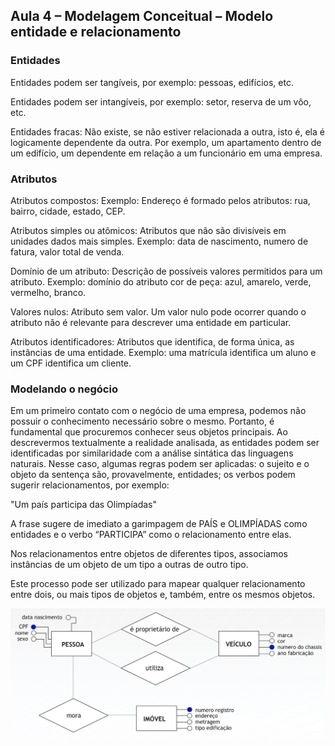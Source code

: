 ## Aula 4 – Modelagem Conceitual – Modelo entidade e relacionamento 
### Entidades 
 
Entidades podem ser tangíveis, por exemplo: pessoas, edifícios, etc. 
 
Entidades podem ser intangíveis, por exemplo: setor, reserva de um vôo, etc. 
 
Entidades fracas: Não existe,  se não estiver relacionada a outra, isto é, ela é logicamente dependente da outra.  Por exemplo, um apartamento dentro de um edifício, um dependente em relação a um funcionário em uma empresa. 
 
### Atributos 
 
Atributos compostos: Exemplo: Endereço é formado pelos atributos: rua, bairro, cidade, estado, CEP.  
 
Atributos simples ou atômicos: Atributos que não são divisíveis em unidades dados mais simples. Exemplo:  data de nascimento, numero de fatura, valor total de venda. 
 
Domínio de um atributo: Descrição de possíveis valores permitidos para um atributo. Exemplo: domínio do atributo cor de peça: azul, amarelo, verde, vermelho, branco. 
 
Valores nulos: Atributo sem valor. Um valor nulo pode ocorrer quando o atributo não é relevante para descrever uma entidade em particular. 
 
Atributos identificadores: Atributos que identifica, de forma única, as instâncias de uma entidade. Exemplo: uma matrícula identifica um aluno e um CPF identifica um cliente. 
 
### Modelando o negócio 
 
Em um primeiro contato com o negócio de uma empresa, podemos não possuir o conhecimento necessário sobre o mesmo. Portanto, é fundamental que procuremos conhecer seus objetos principais. 
Ao descrevermos textualmente a realidade analisada, as entidades podem ser identificadas por similaridade com a análise sintática das linguagens naturais. Nesse caso, algumas regras podem ser aplicadas: o sujeito e o objeto da sentença são, provavelmente, entidades; os verbos podem sugerir  relacionamentos, por exemplo:  
 
"Um país participa das Olimpíadas" 
 
A frase sugere de imediato a garimpagem de PAÍS e OLIMPÍADAS como entidades e o verbo “PARTICIPA”  como o relacionamento entre elas.  
  
Nos relacionamentos entre objetos de diferentes tipos, associamos instâncias de um objeto de um tipo a outras de outro tipo.  
 
Este processo pode ser utilizado para mapear qualquer relacionamento entre dois, ou mais tipos de objetos e, também, entre os mesmos objetos. 
 
![Modelagem](../../media/modelagem_de_dados/image-014.png)
 